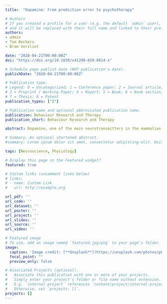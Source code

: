 ```yaml
---
title:  "Dopamine: From prediction error to psychotherapy"

# Authors
# If you created a profile for a user (e.g. the default `admin` user), write the username (folder name) here 
# and it will be replaced with their full name and linked to their profile.
authors:
- admin
- Tom Beckers
- Bram Vervliet

date: "2020-04-21T00:00:00Z"
doi: "https://doi.org/10.1038/s41398-020-0814-x"

# Schedule page publish date (NOT publication's date).
publishDate: "2020-04-21T00:00:00Z"

# Publication type.
# Legend: 0 = Uncategorized; 1 = Conference paper; 2 = Journal article;
# 3 = Preprint / Working Paper; 4 = Report; 5 = Book; 6 = Book section;
# 7 = Thesis; 8 = Patent
publication_types: ["2"]

# Publication name and optional abbreviated publication name.
publication: Behaviour Research and Therapy
publication_short: Behaviour Research and Therapy

abstract: Dopamine, one of the main neurotransmitters in the mammalian brain, has been implicated in the coding of prediction errors that govern reward learning as well as fear extinction learning. Psychotherapy too can be viewed as a form of error-based learning, because it challenges erroneous beliefs and behavioral patterns in order to induce long-term changes in emotions, cognitions, and behaviors. Exposure therapy, for example, relies in part on fear extinction principles to violate erroneous expectancies of danger and induce novel safety learning that inhibits and therefore reduces fear in the long term. As most forms of psychotherapy, however, exposure therapy suffers from non-response, dropout, and relapse. This narrative review focuses on the role of midbrain and prefrontal dopamine in novel safety learning and investigates possible pathways through which dopamine-based interventions could be used as an adjunct to improve both the response and the long-term effects of the therapy. Convincing evidence exists for an involvement of the midbrain dopamine system in the acquisition of new, safe memories. Additionally, prefrontal dopamine is emerging as a key ingredient for the consolidation of fear extinction. We propose that applying a dopamine prediction error perspective to psychotherapy can inspire both pharmacological and non-pharmacological studies aimed at discovering innovative ways to enhance the acquisition of safety memories. Additionally, we call for further empirical investigations on dopamine-oriented drugs that might be able to maximize consolidation of successful fear extinction and its long-term retention after therapy, and we propose to also include investigations on non-pharmacological interventions with putative prefrontal dopaminergic effects, like working memory training.

# Summary. An optional shortened abstract.
#summary: Lorem ipsum dolor sit amet, consectetur adipiscing elit. Duis posuere tellus ac convallis placerat. Proin tincidunt magna sed ex sollicitudin condimentum.

tags: [Neuroscience, Physiology]

# Display this page in the Featured widget?
featured: true

# Custom links (uncomment lines below)
# links:
# - name: Custom Link
#   url: http://example.org

url_pdf: ''
url_code: ''
url_dataset: ''
url_poster: ''
url_project: ''
url_slides: ''
url_source: ''
url_video: ''

# Featured image
# To use, add an image named `featured.jpg/png` to your page's folder. 
image:
  caption: 'Image credit: [**Unsplash**](https://unsplash.com/photos/pLCdAaMFLTE)'
  focal_point: ""
  preview_only: false

# Associated Projects (optional).
#   Associate this publication with one or more of your projects.
#   Simply enter your project's folder or file name without extension.
#   E.g. `internal-project` references `content/project/internal-project/index.md`.
#   Otherwise, set `projects: []`.
projects: []
---
```

